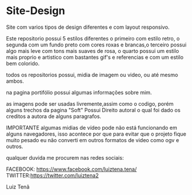 # Site-Design
 Site com varios tipos de design diferentes e com layout responsivo.

 Este repositorio possui 5 estilos diferentes o primeiro com estilo retro, o segunda com um fundo preto com cores roxas e brancas,o terceiro possui algo mais leve com tons mais suaves de rosa, o quarto possui um estilo mais proprio e artistico com bastantes gif's e referencias e com um estilo bem colorido.

todos os repositorios possui, midia de imagem ou video, ou até mesmo ambos.

na pagina portifólio possui algumas informações sobre mim.

as imagens pode ser usadas livremente,assim como o codigo,
porém alguns trechos da pagina "Soft" Possui Direito autoral o qual foi dado os creditos a autora de alguns paragrafos.

IMPORTANTE
algumas midias de vídeo pode não está funcionando em alguns navegadores, isso acontece por que para evitar que o projeto fique muito pesado eu não converti em outros formatos de video como ogv e outros.

qualquer duvida me procurem nas redes sociais:

FACEBOOK: https://www.facebook.com/luiztena.tena/
TWITTER:https://twitter.com/luiztena2

Luiz Tenã
